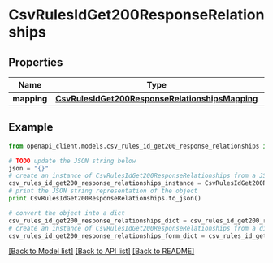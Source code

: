 # CsvRulesIdGet200ResponseRelationships


## Properties
Name | Type | Description | Notes
------------ | ------------- | ------------- | -------------
**mapping** | [**CsvRulesIdGet200ResponseRelationshipsMapping**](CsvRulesIdGet200ResponseRelationshipsMapping.md) |  | [optional] 

## Example

```python
from openapi_client.models.csv_rules_id_get200_response_relationships import CsvRulesIdGet200ResponseRelationships

# TODO update the JSON string below
json = "{}"
# create an instance of CsvRulesIdGet200ResponseRelationships from a JSON string
csv_rules_id_get200_response_relationships_instance = CsvRulesIdGet200ResponseRelationships.from_json(json)
# print the JSON string representation of the object
print CsvRulesIdGet200ResponseRelationships.to_json()

# convert the object into a dict
csv_rules_id_get200_response_relationships_dict = csv_rules_id_get200_response_relationships_instance.to_dict()
# create an instance of CsvRulesIdGet200ResponseRelationships from a dict
csv_rules_id_get200_response_relationships_form_dict = csv_rules_id_get200_response_relationships.from_dict(csv_rules_id_get200_response_relationships_dict)
```
[[Back to Model list]](../README.md#documentation-for-models) [[Back to API list]](../README.md#documentation-for-api-endpoints) [[Back to README]](../README.md)


